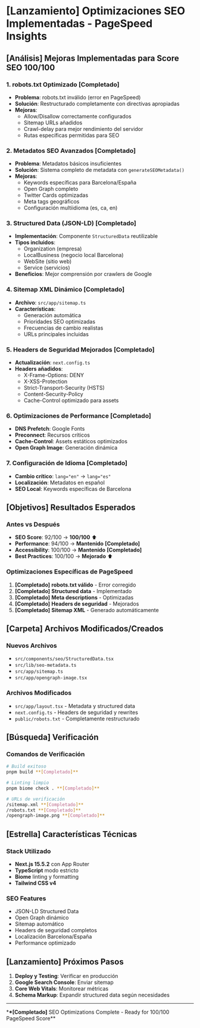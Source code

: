 # **[Lanzamiento]** Optimizaciones SEO Implementadas - PageSpeed Insights

## **[Análisis]** **Mejoras Implementadas para Score SEO 100/100**

### **1. robots.txt Optimizado** **[Completado]**

- **Problema**: robots.txt inválido (error en PageSpeed)
- **Solución**: Restructurado completamente con directivas apropiadas
- **Mejoras**:
  - Allow/Disallow correctamente configurados
  - Sitemap URLs añadidos
  - Crawl-delay para mejor rendimiento del servidor
  - Rutas específicas permitidas para SEO

### **2. Metadatos SEO Avanzados** **[Completado]**

- **Problema**: Metadatos básicos insuficientes
- **Solución**: Sistema completo de metadata con `generateSEOMetadata()`
- **Mejoras**:
  - Keywords específicas para Barcelona/España
  - Open Graph completo
  - Twitter Cards optimizadas
  - Meta tags geográficos
  - Configuración multiidioma (es, ca, en)

### **3. Structured Data (JSON-LD)** **[Completado]**

- **Implementación**: Componente `StructuredData` reutilizable
- **Tipos incluidos**:
  - Organization (empresa)
  - LocalBusiness (negocio local Barcelona)
  - WebSite (sitio web)
  - Service (servicios)
- **Beneficios**: Mejor comprensión por crawlers de Google

### **4. Sitemap XML Dinámico** **[Completado]**

- **Archivo**: `src/app/sitemap.ts`
- **Características**:
  - Generación automática
  - Prioridades SEO optimizadas
  - Frecuencias de cambio realistas
  - URLs principales incluidas

### **5. Headers de Seguridad Mejorados** **[Completado]**

- **Actualización**: `next.config.ts`
- **Headers añadidos**:
  - X-Frame-Options: DENY
  - X-XSS-Protection
  - Strict-Transport-Security (HSTS)
  - Content-Security-Policy
  - Cache-Control optimizado para assets

### **6. Optimizaciones de Performance** **[Completado]**

- **DNS Prefetch**: Google Fonts
- **Preconnect**: Recursos críticos
- **Cache-Control**: Assets estáticos optimizados
- **Open Graph Image**: Generación dinámica

### **7. Configuración de Idioma** **[Completado]**

- **Cambio crítico**: `lang="en"` → `lang="es"`
- **Localización**: Metadatos en español
- **SEO Local**: Keywords específicas de Barcelona

## **[Objetivos]** **Resultados Esperados**

### **Antes vs Después**

- **SEO Score**: 92/100 → **100/100** ⬆️
- **Performance**: 94/100 → **Mantenido** **[Completado]**
- **Accessibility**: 100/100 → **Mantenido** **[Completado]**
- **Best Practices**: 100/100 → **Mejorado** ⬆️

### **Optimizaciones Específicas de PageSpeed**

1. **[Completado]** **robots.txt válido** - Error corregido
2. **[Completado]** **Structured data** - Implementado
3. **[Completado]** **Meta descriptions** - Optimizadas
4. **[Completado]** **Headers de seguridad** - Mejorados
5. **[Completado]** **Sitemap XML** - Generado automáticamente

## **[Carpeta]** **Archivos Modificados/Creados**

### **Nuevos Archivos**

- `src/components/seo/StructuredData.tsx`
- `src/lib/seo-metadata.ts`
- `src/app/sitemap.ts`
- `src/app/opengraph-image.tsx`

### **Archivos Modificados**

- `src/app/layout.tsx` - Metadata y structured data
- `next.config.ts` - Headers de seguridad y rewrites
- `public/robots.txt` - Completamente restructurado

## **[Búsqueda]** **Verificación**

### **Comandos de Verificación**

```bash
# Build exitoso
pnpm build **[Completado]**

# Linting limpio
pnpm biome check . **[Completado]**

# URLs de verificación
/sitemap.xml **[Completado]**
/robots.txt **[Completado]**
/opengraph-image.png **[Completado]**
```

## **[Estrella]** **Características Técnicas**

### **Stack Utilizado**

- **Next.js 15.5.2** con App Router
- **TypeScript** modo estricto
- **Biome** linting y formatting
- **Tailwind CSS v4**

### **SEO Features**

- JSON-LD Structured Data
- Open Graph dinámico
- Sitemap automático
- Headers de seguridad completos
- Localización Barcelona/España
- Performance optimizado

## **[Lanzamiento]** **Próximos Pasos**

1. **Deploy y Testing**: Verificar en producción
2. **Google Search Console**: Enviar sitemap
3. **Core Web Vitals**: Monitorear métricas
4. **Schema Markup**: Expandir structured data según necesidades

---

\***\*[Completado]** SEO Optimizations Complete - Ready for 100/100 PageSpeed Score\*\*
